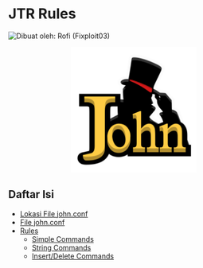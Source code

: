 # JTR Rules

![Dibuat oleh: Rofi (Fixploit03)](https://img.shields.io/badge/Dibuat%20oleh-Rofi%20(Fixploit03)-blue)  

<div align="center">
  <img src="https://github.com/fixploit03/JTR-Rules/blob/main/img/john-logo.png" width="50%"/>
</div>

## Daftar Isi

- [Lokasi File john.conf](https://github.com/fixploit03/JTR-Rules/blob/main/lokasi%20file%20conf/README.md)
- [File john.conf](https://github.com/fixploit03/JTR-Rules/blob/main/john.conf)
- [Rules]()
  - [Simple Commands](https://github.com/fixploit03/JTR-Rules/blob/main/rules/simple%20commands/README.md)
  - [String Commands](https://github.com/fixploit03/JTR-Rules/blob/main/rules/string%20commands/README.md)
  - [Insert/Delete Commands](https://github.com/fixploit03/JTR-Rules/blob/main/rules/insert%20delete%20commands/README.md)

